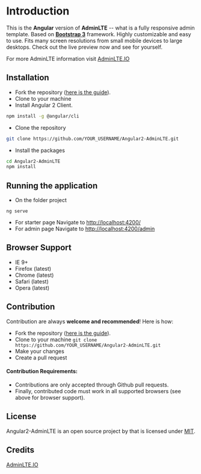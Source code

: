 Introduction   
============

This is the **Angular** version of **AdminLTE** -- what is a fully responsive admin template. Based on **[Bootstrap 3](https://github.com/twbs/bootstrap)** framework. Highly customizable and easy to use. Fits many screen resolutions from small mobile devices to large desktops. Check out the live preview now and see for yourself.

For more AdminLTE information visit  [AdminLTE.IO](https://adminlte.io/)

Installation
------------

- Fork the repository ([here is the guide](https://help.github.com/articles/fork-a-repo/)).
- Clone to your machine
- Install Angular 2 Client.
```bash
npm install -g @angular/cli
```
- Clone the repository
```bash
git clone https://github.com/YOUR_USERNAME/Angular2-AdminLTE.git
```

- Install the packages
```bash
cd Angular2-AdminLTE
npm install
```

Running the application
------------
- On the folder project
```
ng serve
```
- For starter page Navigate to [http://localhost:4200/](http://localhost:4200/)
- For admin page Navigate to [http://localhost:4200/admin](http://localhost:4200/admin)

Browser Support
---------------
- IE 9+
- Firefox (latest)
- Chrome (latest)
- Safari (latest)
- Opera (latest)

Contribution
------------
Contribution are always **welcome and recommended**! Here is how:

- Fork the repository ([here is the guide](https://help.github.com/articles/fork-a-repo/)).
- Clone to your machine ```git clone https://github.com/YOUR_USERNAME/Angular2-AdminLTE.git```
- Make your changes
- Create a pull request

#### Contribution Requirements:
- Contributions are only accepted through Github pull requests.
- Finally, contributed code must work in all supported browsers (see above for browser support).

License
-------
Angular2-AdminLTE is an open source project by that is licensed under [MIT](http://opensource.org/licenses/MIT).

 Credits
-------------
[AdminLTE.IO](https://adminlte.io/)

